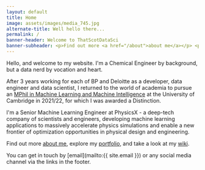 ```yaml
---
layout: default
title: Home
image: assets/images/media_745.jpg
alternate-title: Well hello there...
permalink: /
banner-header: Welcome to ThatScotDataSci
banner-subheader: <p>Find out more <a href="/about">about me</a></p> <p>Take a look at my <a href="/portfolio">portfolio</a></p>
---
```


Hello, and welcome to my website. I'm a Chemical Engineer by background, but a data nerd by vocation and heart.

After 3 years working for each of BP and Deloitte as a developer, data engineer and data scientist, I returned to the world of academia to pursue an [MPhil in Machine Learning and Machine Intelligence](https://www.mlmi.eng.cam.ac.uk/) at the University of Cambridge in 2021/22, for which I was awarded a Distinction.

I'm a Senior Machine Learning Engineer at PhysicsX - a deep-tech company of scientists and engineers, developing machine learning applications to massively accelerate physics simulations and enable a new frontier of optimization opportunities in physical design and engineering.

Find out more [about me](/about), explore my [portfolio](/portfolio), and take a look at my [wiki](/wiki).

You can get in touch by [email](mailto:{{ site.email }}) or any social media channel via the links in the footer.
